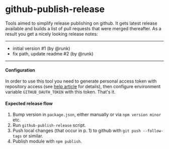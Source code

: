 # github-publish-release

Tools aimed to simplify release publishing on github. It gets latest release available and builds a list of pull 
requests that were merged thereafter. As a result you get a nicely looking release notes:

-----

 - initial version #1 (by @runk)
 - fix path, update readme #2 (by @runk)

-----


#### Configuration

In order to use this tool you need to generate personal access token with repository access (see 
[help article](https://help.github.com/articles/creating-an-access-token-for-command-line-use/) for details), then
configure environment variable `GITHUB_OAUTH_TOKEN` with this token. That's it.

#### Expected release flow

1. Bump version in `package.json`, either manually or via `npm version minor` etc.
2. Run `github-publish-release` script.
3. Push local changes (that occur in p. 1) to github with `git push --follow-tags` or similar.
4. Publish module with `npm publish`.
